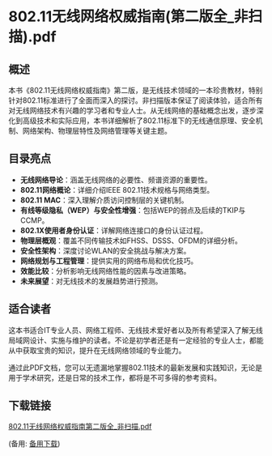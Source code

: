 # 802.11无线网络权威指南(第二版全_非扫描).pdf

## 概述

本书《802.11无线网络权威指南》第二版，是无线技术领域的一本珍贵教材，特别针对802.11标准进行了全面而深入的探讨。非扫描版本保证了阅读体验，适合所有对无线网络技术有兴趣的学习者和专业人士。从无线网络的基础概念出发，逐步深化到高级技术和实际应用，本书详细解析了802.11标准下的无线通信原理、安全机制、网络架构、物理层特性及网络管理等关键主题。

## 目录亮点

- **无线网络导论**：涵盖无线网络的必要性、频谱资源的重要性。
- **802.11网络概论**：详细介绍IEEE 802.11技术规格与网络类型。
- **802.11 MAC**：深入理解介质访问控制层的关键机制。
- **有线等级隐私（WEP）与安全性增强**：包括WEP的弱点及后续的TKIP与CCMP。
- **802.1X使用者身份认证**：详解网络连接口的身份认证过程。
- **物理层概观**：覆盖不同传输技术如FHSS、DSSS、OFDM的详细分析。
- **安全性架构**：深度讨论WLAN的安全挑战与解决方案。
- **网络规划与工程管理**：提供实用的网络布局和优化技巧。
- **效能比较**：分析影响无线网络性能的因素与改进策略。
- **未来展望**：对无线技术的发展趋势进行预测。

## 适合读者

这本书适合IT专业人员、网络工程师、无线技术爱好者以及所有希望深入了解无线局域网设计、实施与维护的读者。不论是初学者还是有一定经验的专业人士，都能从中获取宝贵的知识，提升在无线网络领域的专业能力。

通过此PDF文档，您可以无遗漏地掌握802.11技术的最新发展和实践知识，无论是用于学术研究，还是日常的技术工作，都将是不可多得的参考资料。

## 下载链接
[802.11无线网络权威指南第二版全_非扫描.pdf](https://pan.quark.cn/s/baabf942bc09) 

(备用: [备用下载](https://pan.baidu.com/s/1Q4gipoWW5eWURIzbLnZ_jA?pwd=1234
))

